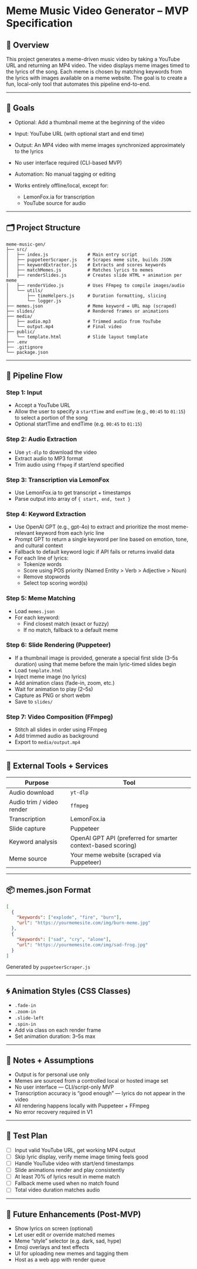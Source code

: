 # Meme Music Video Generator – MVP Specification

## 🧠 Overview

This project generates a meme-driven music video by taking a YouTube URL and returning an MP4 video. The video displays meme images timed to the lyrics of the song. Each meme is chosen by matching keywords from the lyrics with images available on a meme website. The goal is to create a fun, local-only tool that automates this pipeline end-to-end.

---

## 🎯 Goals

- Optional: Add a thumbnail meme at the beginning of the video

- Input: YouTube URL (with optional start and end time)
- Output: An MP4 video with meme images synchronized approximately to the lyrics
- No user interface required (CLI-based MVP)
- Automation: No manual tagging or editing
- Works entirely offline/local, except for:
  - LemonFox.ia for transcription
  - YouTube source for audio

---

## 🗂️ Project Structure

```
meme-music-gen/
├── src/
│   ├── index.js               # Main entry script
│   ├── puppeteerScraper.js    # Scrapes meme site, builds JSON
│   ├── keywordExtractor.js    # Extracts and scores keywords
│   ├── matchMemes.js          # Matches lyrics to memes
│   ├── renderSlides.js        # Creates slide HTML + animation per meme
│   ├── renderVideo.js         # Uses FFmpeg to compile images/audio
│   └── utils/
│       ├── timeHelpers.js     # Duration formatting, slicing
│       └── logger.js
├── memes.json                 # Meme keyword → URL map (scraped)
├── slides/                    # Rendered frames or animations
├── media/
│   ├── audio.mp3              # Trimmed audio from YouTube
│   └── output.mp4             # Final video
├── public/
│   └── template.html          # Slide layout template
├── .env
├── .gitignore
└── package.json
```

---

## 🔁 Pipeline Flow

### Step 1: Input
- Accept a YouTube URL
- Allow the user to specify a `startTime` and `endTime` (e.g., `00:45` to `01:15`) to select a portion of the song
- Optional startTime and endTime (e.g. `00:45` to `01:15`)

### Step 2: Audio Extraction
- Use `yt-dlp` to download the video
- Extract audio to MP3 format
- Trim audio using `ffmpeg` if start/end specified

### Step 3: Transcription via LemonFox
- Use LemonFox.ia to get transcript + timestamps
- Parse output into array of `{ start, end, text }`

### Step 4: Keyword Extraction
- Use OpenAI GPT (e.g., gpt-4o) to extract and prioritize the most meme-relevant keyword from each lyric line
- Prompt GPT to return a single keyword per line based on emotion, tone, and cultural context
- Fallback to default keyword logic if API fails or returns invalid data
- For each line of lyrics:
  - Tokenize words
  - Score using POS priority (Named Entity > Verb > Adjective > Noun)
  - Remove stopwords
  - Select top scoring word(s)

### Step 5: Meme Matching
- Load `memes.json`
- For each keyword:
  - Find closest match (exact or fuzzy)
  - If no match, fallback to a default meme

### Step 6: Slide Rendering (Puppeteer)
- If a thumbnail image is provided, generate a special first slide (3–5s duration) using that meme before the main lyric-timed slides begin
- Load `template.html`
- Inject meme image (no lyrics)
- Add animation class (fade-in, zoom, etc.)
- Wait for animation to play (2–5s)
- Capture as PNG or short webm
- Save to `slides/`

### Step 7: Video Composition (FFmpeg)
- Stitch all slides in order using FFmpeg
- Add trimmed audio as background
- Export to `media/output.mp4`

---

## 🧰 External Tools + Services

| Purpose | Tool |
|--------|------|
| Audio download | `yt-dlp` |
| Audio trim / video render | `ffmpeg` |
| Transcription | LemonFox.ia |
| Slide capture | Puppeteer |
| Keyword analysis | OpenAI GPT API (preferred for smarter context-based scoring) |
| Meme source | Your meme website (scraped via Puppeteer) |

---

## 📦 memes.json Format

```json
[
  {
    "keywords": ["explode", "fire", "burn"],
    "url": "https://yourmemesite.com/img/burn-meme.jpg"
  },
  {
    "keywords": ["sad", "cry", "alone"],
    "url": "https://yourmemesite.com/img/sad-frog.jpg"
  }
]
```

Generated by `puppeteerScraper.js`

---

## 🌀 Animation Styles (CSS Classes)

- `.fade-in`
- `.zoom-in`
- `.slide-left`
- `.spin-in`
- Add via class on each render frame
- Set animation duration: 3–5s max

---

## 🔐 Notes + Assumptions

- Output is for personal use only
- Memes are sourced from a controlled local or hosted image set
- No user interface — CLI/script-only MVP
- Transcription accuracy is “good enough” — lyrics do not appear in the video
- All rendering happens locally with Puppeteer + FFmpeg
- No error recovery required in V1

---

## 🧪 Test Plan

- [ ] Input valid YouTube URL, get working MP4 output
- [ ] Skip lyric display, verify meme image timing feels good
- [ ] Handle YouTube video with start/end timestamps
- [ ] Slide animations render and play consistently
- [ ] At least 70% of lyrics result in meme match
- [ ] Fallback meme used when no match found
- [ ] Total video duration matches audio

---

## 📌 Future Enhancements (Post-MVP)

- Show lyrics on screen (optional)
- Let user edit or override matched memes
- Meme “style” selector (e.g. dark, sad, hype)
- Emoji overlays and text effects
- UI for uploading new memes and tagging them
- Host as a web app with render queue
